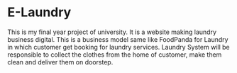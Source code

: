 # E-Laundry
This is my final year project of university. It is a website making laundry business digital. This is a business model same like FoodPanda for Laundry in which customer get booking for laundry services. Laundry System will be responsible to collect the clothes from the home of customer, make them clean and deliver them on doorstep.  
